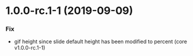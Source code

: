 <a name="1.0.0-rc.1-1"></a>
# 1.0.0-rc.1-1 (2019-09-09)

### Fix

* gif height since slide default height has been modified to percent (core v1.0.0-rc.1-1)
